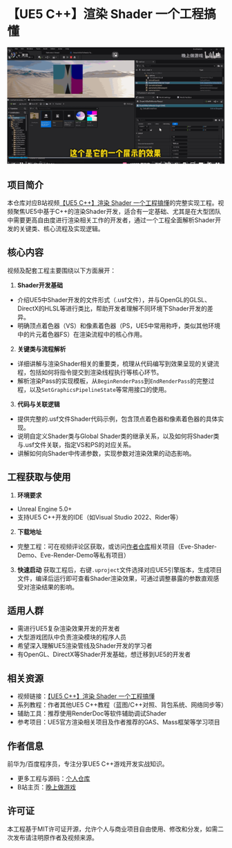 # 【UE5 C++】渲染 Shader 一个工程搞懂

![动画](render.gif)

## 项目简介

本仓库对应B站视频[【UE5 C++】渲染 Shader 一个工程搞懂](https://www.bilibili.com/video/BV1siAkeFE4z/?spm_id_from=333.788.videopod.sections&vd_source=ab67845b846f1632f14b7e2c4a6c5935)的完整实现工程。视频聚焦UE5中基于C++的渲染Shader开发，适合有一定基础、尤其是在大型团队中需要更高自由度进行渲染相关工作的开发者，通过一个工程全面解析Shader开发的关键类、核心流程及实现逻辑。

## 核心内容

视频及配套工程主要围绕以下方面展开：

1. **Shader开发基础**

- 介绍UE5中Shader开发的文件形式（.usf文件），并与OpenGL的GLSL、DirectX的HLSL等进行类比，帮助开发者理解不同环境下Shader开发的差异。
- 明确顶点着色器（VS）和像素着色器（PS，UE5中常用称呼，类似其他环境中的片元着色器FS）在渲染流程中的核心作用。

2. **关键类与流程解析**

- 详细讲解与渲染Shader相关的重要类，梳理从代码编写到效果呈现的关键流程，包括如何将指令提交到渲染线程执行等核心环节。
- 解析渲染Pass的实现模板，从`BeginRenderPass`到`EndRenderPass`的完整过程，以及`SetGraphicsPipelineState`等常用接口的使用。

3. **代码与关联逻辑**

- 提供完整的.usf文件Shader代码示例，包含顶点着色器和像素着色器的具体实现。
- 说明自定义Shader类与Global Shader类的继承关系，以及如何将Shader类与.usf文件关联，指定VS和PS的对应关系。
- 讲解如何向Shader中传递参数，实现参数对渲染效果的动态影响。

## 工程获取与使用

1. **环境要求**

- Unreal Engine 5.0+
- 支持UE5 C++开发的IDE（如Visual Studio 2022、Rider等）

2. **下载地址**

- 完整工程：可在视频评论区获取，或访问[作者仓库](https://github.com/AstroWYH)相关项目（Eve-Shader-Demo、Eve-Render-Demo等私有项目）

3. **快速启动**
   获取工程后，右键`.uproject`文件选择对应UE5引擎版本，生成项目文件，编译后运行即可查看Shader渲染效果，可通过调整暴露的参数直观感受对渲染结果的影响。

## 适用人群

- 需进行UE5复杂渲染效果开发的开发者
- 大型游戏团队中负责渲染模块的程序人员
- 希望深入理解UE5渲染管线及Shader开发的学习者
- 有OpenGL、DirectX等Shader开发基础，想迁移到UE5的开发者

## 相关资源

- 视频链接：[【UE5 C++】渲染 Shader 一个工程搞懂](https://www.bilibili.com/video/BV1.../?spm_id_from=333.788.videopod.sections&vd_source=ab67845b846f1632f14b7e2c4a6c5935)
- 系列教程：作者其他UE5 C++教程（蓝图/C++对照、背包系统、网络同步等）
- 辅助工具：推荐使用RenderDoc等软件辅助调试Shader
- 参考项目：UE5官方渲染相关项目及作者推荐的GAS、Mass框架等学习项目

## 作者信息

前华为/百度程序员，专注分享UE5 C++游戏开发实战知识。

- 更多工程与源码：[个人仓库](https://github.com/AstroWYH)
- B站主页：[晚上做游戏](https://space.bilibili.com/89037636?spm_id_from=333.1007.0.0)

## 许可证

本工程基于MIT许可证开源，允许个人与商业项目自由使用、修改和分发，如需二次发布请注明原作者及视频来源。

